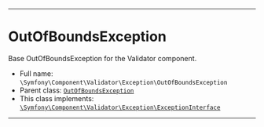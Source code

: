 ***

# OutOfBoundsException

Base OutOfBoundsException for the Validator component.

* Full name: `\Symfony\Component\Validator\Exception\OutOfBoundsException`
* Parent class: [`OutOfBoundsException`](../../../../OutOfBoundsException.md)
* This class implements:
  [`\Symfony\Component\Validator\Exception\ExceptionInterface`](./ExceptionInterface.md)

***

